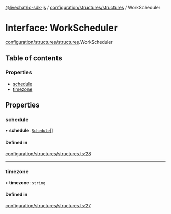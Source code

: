 [@livechat/lc-sdk-js](../README.md) / [configuration/structures/structures](../modules/configuration_structures_structures.md) / WorkScheduler

# Interface: WorkScheduler

[configuration/structures/structures](../modules/configuration_structures_structures.md).WorkScheduler

## Table of contents

### Properties

- [schedule](configuration_structures_structures.WorkScheduler.md#schedule)
- [timezone](configuration_structures_structures.WorkScheduler.md#timezone)

## Properties

### schedule

• **schedule**: [`Schedule`](configuration_structures_structures.Schedule.md)[]

#### Defined in

[configuration/structures/structures.ts:28](https://github.com/livechat/lc-sdk-js/blob/1fa827f/src/configuration/structures/structures.ts#L28)

___

### timezone

• **timezone**: `string`

#### Defined in

[configuration/structures/structures.ts:27](https://github.com/livechat/lc-sdk-js/blob/1fa827f/src/configuration/structures/structures.ts#L27)

